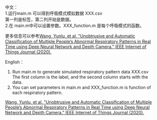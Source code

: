 中文：<br/>
1.运行main.m 可以得到呼吸模式模拟数据 XXX.csv<br/>
第一列是标签，第二列开始是数据。<br/>
2.在 main.m中可以设置参数。XXX_function.m 是每个呼吸模式的函数。<br/>

更多信息可以参考[Wang, Yunlu, et al. "Unobtrusive and Automatic Classification of Multiple People’s Abnormal Respiratory Patterns in Real Time using Deep Neural Network and Depth Camera." IEEE Internet of Things Journal (2020).](https://ieeexplore.ieee.org/abstract/document/9082635)<br/>

English：<br/>
1. Run main.m to generate simulated respiratory pattern data XXX.csv <br/>
 The first column is the label, and the second column starts with the data.<br/>
2. You can set parameters in main.m and XXX_function.m is function of each respiratory pattern. <br/>

[Wang, Yunlu, et al. "Unobtrusive and Automatic Classification of Multiple People’s Abnormal Respiratory Patterns in Real Time using Deep Neural Network and Depth Camera." IEEE Internet of Things Journal (2020).](https://ieeexplore.ieee.org/abstract/document/9082635)
